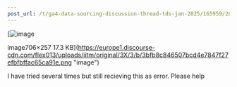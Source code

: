 ```yaml
---
post_url: /t/ga4-data-sourcing-discussion-thread-tds-jan-2025/165959/206
---
```

[![image](https://europe1.discourse-cdn.com/flex013/uploads/iitm/original/3X/3/b/3bfb8c846507bcd4e7847f27efbfbffac65ca91e.png)

image706×257 17.3 KB](https://europe1.discourse-cdn.com/flex013/uploads/iitm/original/3X/3/b/3bfb8c846507bcd4e7847f27efbfbffac65ca91e.png "image")

  
I have tried several times but still recieving this as error. Please help